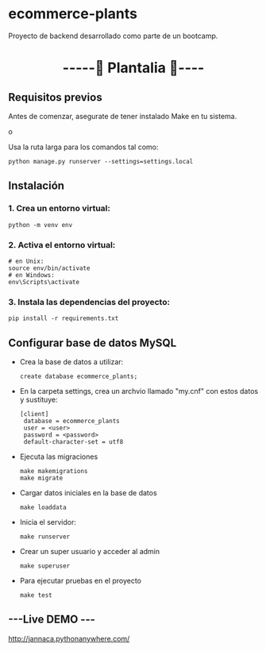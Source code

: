 # ecommerce-plants
<p>Proyecto de backend desarrollado como parte de un bootcamp.</p>

<h1 align="center"> -----🍃 Plantalia 🍃---- </h1>

<h2>Requisitos previos</h2>
<p>Antes de comenzar, asegurate de tener instalado Make en tu sistema.</p>
<p>o</p>
<p>Usa la ruta larga para los comandos tal como:</p>

```
python manage.py runserver --settings=settings.local
```

<h2>Instalación</h2>

<h3>1. Crea un entorno virtual:</h3>

```
python -m venv env
```
<h3>2. Activa el entorno virtual:</h3>

```
# en Unix:
source env/bin/activate
# en Windows:
env\Scripts\activate
```
<h3>3. Instala las dependencias del proyecto:</h3>

```
pip install -r requirements.txt
```
<h2> Configurar base de datos MySQL</h2>
<ul>
   <li>
    Crea la base de datos a utilizar:

    create database ecommerce_plants;

  </li>
  <li>
    En la carpeta settings, crea un archvio llamado "my.cnf" con estos datos y sustituye:
    
    [client]
     database = ecommerce_plants
     user = <user>
     password = <password>
     default-character-set = utf8

  </li>
  <li>
    Ejecuta las migraciones 
    
    make makemigrations
    make migrate

  </li>

  <li>
    Cargar datos iniciales en la base de datos
    
    make loaddata

  </li>
  <li>
    Inicia el servidor:

    make runserver

  </li>
  <li>
    Crear un super usuario y acceder al admin

    make superuser

  </li>

  <li>
    Para ejecutar pruebas en el proyecto

    make test

  </li>
</ul>

<h2>---Live DEMO ---</h2>

http://jannaca.pythonanywhere.com/

